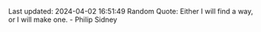 Last updated: 2024-04-02 16:51:49
Random Quote: Either I will find a way, or I will make one. - Philip Sidney